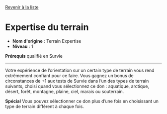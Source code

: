 [Revenir à la liste](..)

# Expertise du terrain

 * **Nom d'origine** : Terrain Expertise
 * **Niveau** : 1


<p><strong>Prérequis</strong> qualifié en Survie</p>
<hr>
<p>Votre expérience de l’orientation sur un certain type de terrain vous rend extrêmement confiant pour ce faire. Vous gagnez un bonus de circonstances de +1 aux tests de Survie dans l’un des types de terrain suivants, choisi quand vous sélectionnez ce don : aquatique, arctique, désert, forêt, montagne, plaine, ciel, marais ou souterrain.</p>
<p><strong>Spécial</strong> Vous pouvez sélectionner ce don plus d’une fois en choisissant un type de terrain différent à chaque fois.</p>
